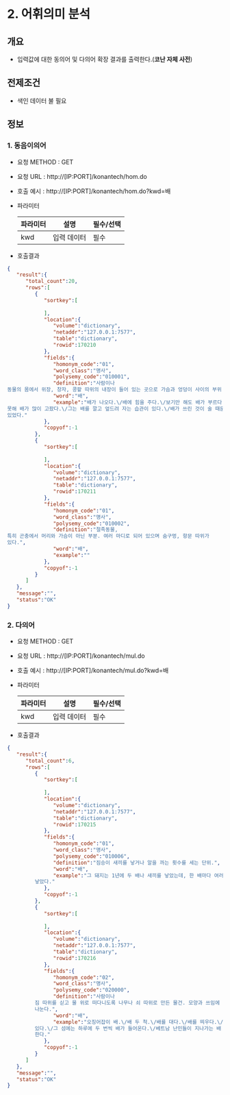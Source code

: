# **2. 어휘의미 분석**
##  **개요**

* 입력값에 대한 동의어 및 다의어 확장 결과를 출력한다.(**코난 자체 사전**)

##  **전제조건**

* 색인 데이터 불 필요

##  **정보**

### 1. 동음이의어

   - 요청 METHOD : GET
   - 요청 URL : http://[IP:PORT]/konantech/hom.do
   - 호출 예시 : http://[IP:PORT]/konantech/hom.do?kwd=배
   - 파라미터

      |파라미터    |설명  |필수/선택  |
      |---------|---------|---------|
      |kwd     | 입력 데이터|필수|


- 호출결과
```json
{
   "result":{
      "total_count":20,
      "rows":[
         {
            "sortkey":[
               
            ],
            "location":{
               "volume":"dictionary",
               "netaddr":"127.0.0.1:7577",
               "table":"dictionary",
               "rowid":170210
            },
            "fields":{
               "homonym_code":"01",
               "word_class":"명사",
               "polysemy_code":"010001",
               "definition":"사람이나
동물의 몸에서 위장, 창자, 콩팥 따위의 내장이 들어 있는 곳으로 가슴과 엉덩이 사이의 부위.",
               "word":"배",
               "example":"배가 나오다.\/배에 힘을 주다.\/보기만 해도 배가 부르다.\/점심을 먹지
못해 배가 많이 고팠다.\/그는 배를 깔고 엎드려 자는 습관이 있다.\/배가 쓰린 것이 술 때문만은 아니라고 생각하며 탁자를 내려다보는 그의 눈은 핏발이 서
있었다."
            },
            "copyof":-1
         },
         {
            "sortkey":[
               
            ],
            "location":{
               "volume":"dictionary",
               "netaddr":"127.0.0.1:7577",
               "table":"dictionary",
               "rowid":170211
            },
            "fields":{
               "homonym_code":"01",
               "word_class":"명사",
               "polysemy_code":"010002",
               "definition":"절족동물,
특히 곤충에서 머리와 가슴이 아닌 부분. 여러 마디로 되어 있으며 숨구멍, 항문 따위가
있다.",
               "word":"배",
               "example":""
            },
            "copyof":-1
         }
      ]
   },
   "message":"",
   "status":"OK"
}
```

### 2. 다의어

   - 요청 METHOD : GET
   - 요청 URL : http://[IP:PORT]/konantech/mul.do
   - 호출 예시 : http://[IP:PORT]/konantech/mul.do?kwd=배
   - 파라미터

      |파라미터    |설명  |필수/선택  |
      |---------|---------|---------|
      |kwd     | 입력 데이터|필수|


- 호출결과
```json
{
   "result":{
      "total_count":6,
      "rows":[
         {
            "sortkey":[
               
            ],
            "location":{
               "volume":"dictionary",
               "netaddr":"127.0.0.1:7577",
               "table":"dictionary",
               "rowid":170215
            },
            "fields":{
               "homonym_code":"01",
               "word_class":"명사",
               "polysemy_code":"010006",
               "definition":"짐승이 새끼를 낳거나 알을 까는 횟수를 세는 단위.",
               "word":"배",
               "example":"그 돼지는 1년에 두 배나 새끼를 낳았는데, 한 배마다 여러 마리의 새끼를
         낳았다."
            },
            "copyof":-1
         },
         {
            "sortkey":[
               
            ],
            "location":{
               "volume":"dictionary",
               "netaddr":"127.0.0.1:7577",
               "table":"dictionary",
               "rowid":170216
            },
            "fields":{
               "homonym_code":"02",
               "word_class":"명사",
               "polysemy_code":"020000",
               "definition":"사람이나
         짐 따위를 싣고 물 위로 떠다니도록 나무나 쇠 따위로 만든 물건. 모양과 쓰임에 따라 보트, 나룻배, 기선(汽船), 군함(軍艦), 화물선, 여객선, 유조선 따위로
         나눈다.",
               "word":"배",
               "example":"오징어잡이 배.\/배 두 척.\/배를 대다.\/배를 띄우다.\/배를 젓다.\/배를 타다.\/태풍 때문에 배가 뜨지 못했다.\/배 한 척이 바다 한가운데 떠
         있다.\/그 섬에는 하루에 두 번씩 배가 들어온다.\/베트남 난민들이 지나가는 배 80척에게 구조를 요청했지만 비정하게 외면을 당해 결국 68명이 사망했다고
         한다."
            },
            "copyof":-1
         }
      ]
   },
   "message":"",
   "status":"OK"
}
```
